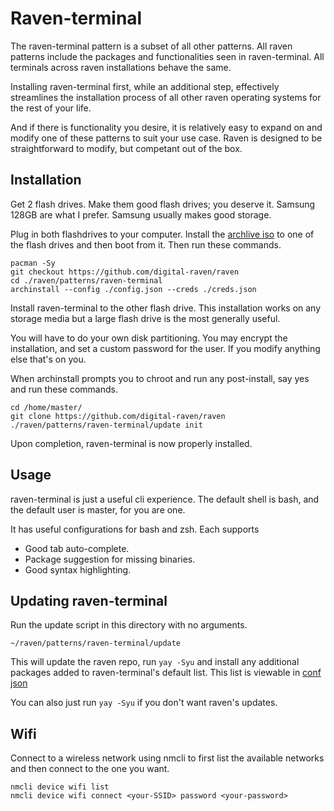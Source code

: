 # Raven-terminal

The raven-terminal pattern is a subset of all other patterns. All
raven patterns include the packages and functionalities
seen in raven-terminal. All terminals across raven installations
behave the same.

Installing raven-terminal first, while an additional step,
effectively streamlines the installation process of all
other raven operating systems for the rest of your life.

And if there is functionality you desire, it is relatively
easy to expand on and modify one of these patterns to suit
your use case. Raven is designed to be straightforward to
modify, but competant out of the box.

## Installation
Get 2 flash drives. Make them good flash drives; you deserve it.
Samsung 128GB are what I prefer. Samsung usually makes good storage.

Plug in both flashdrives to your computer. Install the
[archlive iso](https://archlinux.org/download/) to one of the flash
drives and then boot from it. Then run these commands.

```
pacman -Sy
git checkout https://github.com/digital-raven/raven
cd ./raven/patterns/raven-terminal
archinstall --config ./config.json --creds ./creds.json
```
Install raven-terminal to the other flash drive. This installation works
on any storage media but a large flash drive is the most generally useful.

You will have to do your own disk partitioning. You may encrypt the
installation, and set a custom password for the user. If you modify
anything else that's on you.

When archinstall prompts you to chroot and run any post-install, say
yes and run these commands.

```
cd /home/master/
git clone https://github.com/digital-raven/raven
./raven/patterns/raven-terminal/update init
```

Upon completion, raven-terminal is now properly installed.

## Usage
raven-terminal is just a useful cli experience. The default shell
is bash, and the default user is master, for you are one.

It has useful configurations for bash and zsh. Each supports
- Good tab auto-complete.
- Package suggestion for missing binaries.
- Good syntax highlighting.

## Updating raven-terminal
Run the update script in this directory with no arguments.

`~/raven/patterns/raven-terminal/update`

This will update the raven repo, run `yay -Syu` and install
any additional packages added to raven-terminal's default list.
This list is viewable in [conf json](./conf.json)

You can also just run `yay -Syu` if you don't want raven's updates.

## Wifi
Connect to a wireless network using nmcli to first list the available
networks and then connect to the one you want.

```
nmcli device wifi list
nmcli device wifi connect <your-SSID> password <your-password>
```
